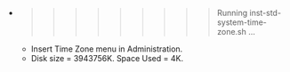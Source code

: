 * >>>>>>>>> Running inst-std-system-time-zone.sh ...
  * Insert Time Zone menu in Administration.
  * Disk size = 3943756K. Space Used = 4K.
